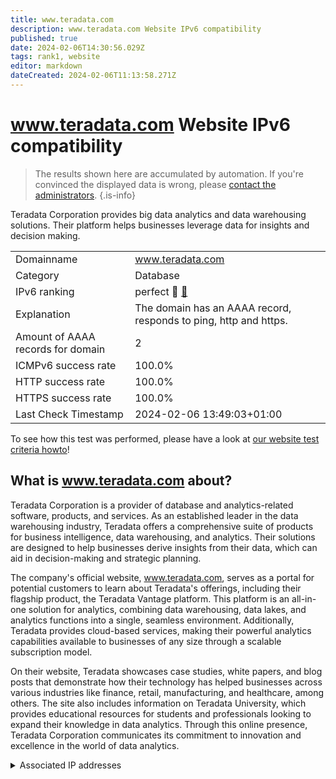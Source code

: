 ```yaml
---
title: www.teradata.com
description: www.teradata.com Website IPv6 compatibility
published: true
date: 2024-02-06T14:30:56.029Z
tags: rank1, website
editor: markdown
dateCreated: 2024-02-06T11:13:58.271Z
---
```


# www.teradata.com Website IPv6 compatibility

> The results shown here are accumulated by automation. If you're convinced the displayed data is wrong, please [contact the administrators](/howto/chat). 
{.is-info}

Teradata Corporation provides big data analytics and data warehousing solutions. Their platform helps businesses leverage data for insights and decision making.


|   |   |
| - | - |
| Domainname | www.teradata.com
| Category | Database |
| IPv6 ranking | perfect :1st_place_medal: [🔗](/howto/ranking) |
| Explanation | The domain has an AAAA record, responds to ping, http and https. |
| Amount of AAAA records for domain | 2 |
| ICMPv6 success rate | 100.0%|
| HTTP success rate | 100.0% |
| HTTPS success rate | 100.0% |
| Last Check Timestamp | 2024-02-06 13:49:03+01:00 |

To see how this test was performed, please have a look at [our website test criteria howto](/howto/testcriteria/website)!


## What is www.teradata.com about?
Teradata Corporation is a provider of database and analytics-related software, products, and services. As an established leader in the data warehousing industry, Teradata offers a comprehensive suite of products for business intelligence, data warehousing, and analytics. Their solutions are designed to help businesses derive insights from their data, which can aid in decision-making and strategic planning.

The company's official website, www.teradata.com, serves as a portal for potential customers to learn about Teradata's offerings, including their flagship product, the Teradata Vantage platform. This platform is an all-in-one solution for analytics, combining data warehousing, data lakes, and analytics functions into a single, seamless environment. Additionally, Teradata provides cloud-based services, making their powerful analytics capabilities available to businesses of any size through a scalable subscription model.

On their website, Teradata showcases case studies, white papers, and blog posts that demonstrate how their technology has helped businesses across various industries like finance, retail, manufacturing, and healthcare, among others. The site also includes information on Teradata University, which provides educational resources for students and professionals looking to expand their knowledge in data analytics. Through this online presence, Teradata Corporation communicates its commitment to innovation and excellence in the world of data analytics.



<details>
<summary>Associated IP addresses</summary>

2a02:26f0:3500:14::1724:a259

2a02:26f0:3500:14::1724:a253

</details>
